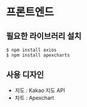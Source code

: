 # 프론트엔드

## 필요한 라이브러리 설치
```shell
$ npm install axios
$ npm install apexcharts
```

## 사용 디자인
- 지도 : Kakao 지도 API
- 차트 : Apexchart